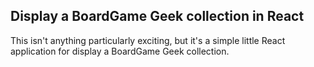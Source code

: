 ## Display a BoardGame Geek collection in React

This isn't anything particularly exciting, but it's a simple little React application for display a BoardGame Geek collection.
